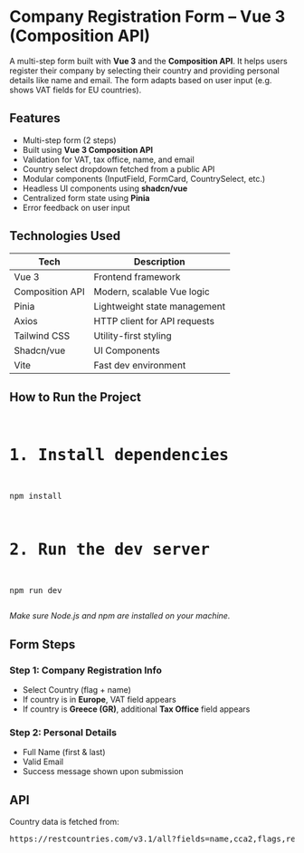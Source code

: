 <h1>Company Registration Form – Vue 3 (Composition API)</h1>

<p>
  A multi-step form built with <strong>Vue 3</strong> and the <strong>Composition API</strong>. It helps users register their company by selecting their country and providing personal details like name and email. The form adapts based on user input (e.g. shows VAT fields for EU countries).
</p>

<h2>Features</h2>
<ul>
  <li>Multi-step form (2 steps)</li>
  <li>Built using <strong>Vue 3 Composition API</strong></li>
  <li>Validation for VAT, tax office, name, and email</li>
  <li>Country select dropdown fetched from a public API</li>
  <li>Modular components (InputField, FormCard, CountrySelect, etc.)</li>
  <li>Headless UI components using <strong>shadcn/vue</strong></li>
  <li>Centralized form state using <strong>Pinia</strong></li>
  <li>Error feedback on user input</li>
</ul>

<h2>Technologies Used</h2>
<table>
  <thead>
    <tr><th>Tech</th><th>Description</th></tr>
  </thead>
  <tbody>
    <tr><td>Vue 3</td><td>Frontend framework</td></tr>
    <tr><td>Composition API</td><td>Modern, scalable Vue logic</td></tr>
    <tr><td>Pinia</td><td>Lightweight state management</td></tr>
    <tr><td>Axios</td><td>HTTP client for API requests</td></tr>
    <tr><td>Tailwind CSS</td><td>Utility-first styling</td></tr>
    <tr><td>Shadcn/vue</td><td>UI Components</td></tr>
    <tr><td>Vite</td><td>Fast dev environment</td></tr>
  </tbody>
</table>

<h2>How to Run the Project</h2>
<pre>
  
# 1. Install dependencies
npm install

# 2. Run the dev server
npm run dev
</pre>
<p><em>Make sure Node.js and npm are installed on your machine.</em></p>

<h2>Form Steps</h2>
<h3>Step 1: Company Registration Info</h3>
<ul>
  <li>Select Country (flag + name)</li>
  <li>If country is in <strong>Europe</strong>, VAT field appears</li>
  <li>If country is <strong>Greece (GR)</strong>, additional <strong>Tax Office</strong> field appears</li>
</ul>

<h3>Step 2: Personal Details</h3>
<ul>
  <li>Full Name (first & last)</li>
  <li>Valid Email</li>
  <li>Success message shown upon submission</li>
</ul>

<h2>API</h2>
<p>Country data is fetched from:</p>
<pre>https://restcountries.com/v3.1/all?fields=name,cca2,flags,region</pre>

